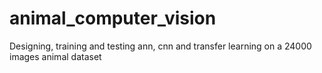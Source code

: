 # animal_computer_vision
Designing, training and testing ann, cnn and transfer learning on a 24000 images animal dataset
